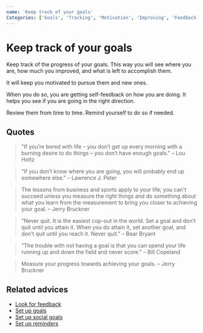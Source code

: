 ```yaml
---
name: 'Keep track of your goals'
Categories: ['Goals', 'Tracking', 'Motivation', 'Improving', 'Feedback']
---
```

# Keep track of your goals

Keep track of the progress of your goals. This way you will see where you are, how much you improved, and what is left to accomplish them.

It will keep you motivated to pursue them and new ones.

When you do so, you are getting self-feedback on how you are doing. It helps you see if you are going in the right direction.

Review them from time to time. Remind yourself to do so if needed.

## Quotes

> "If you’re bored with life – you don’t get up every morning with a burning desire to do things – you don’t have enough goals." – Lou Holtz

> "If you don’t know where you are going, you will probably end up somewhere else." – Lawrence J. Peter

> The lessons from business and sports apply to your life; you can't succeed unless you measure the right things and do something about what you learn from the measurement to bring you closer to achieving your goal. – Jerry Bruckner

> "Never quit. It is the easiest cop-out in the world. Set a goal and don’t quit until you attain it. When you do attain it, set another goal, and don’t quit until you reach it. Never quit." – Bear Bryant

> "The trouble with not having a goal is that you can spend your life running up and down the field and never score." – Bill Copeland

> Measure your progress towards achieving your goals. – Jerry Bruckner

## Related advices

- [Look for feedback](../Look%20for%20feedback/index.md)
- [Set up goals](../Set%20up%20goals/index.md)
- [Set up social goals](../Set%20up%20social%20goals/index.md)
- [Set up reminders](../Set%20up%20reminders/index.md)